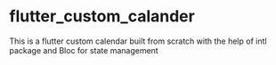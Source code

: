 # flutter_custom_calander
This is a flutter custom calendar built from scratch with the help of  intl package and Bloc for state management
